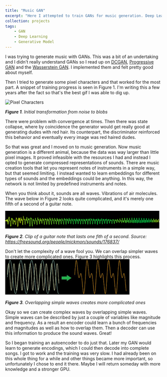 ```yaml
---
title: "Music GAN"
excerpt: "Here I attempted to train GANs for music generation. Deep Learning enables cool things and generating content is one of them. I read some papers, implemented some things and reasoned about potential solutions. [Learn more](/projects/02_knowledge/)<br/><img src='/images/projects/wave_composition.jpg'>"
collection: projects
tags: 
    - GAN
    - Deep Learning
    - Generative Model
---
```


I was trying to generate music with GANs. This was a bit of an undertaking and I didn't really understand GANs so I read up on [DCGAN](https://www.tensorflow.org/tutorials/generative/dcgan), [Progressive GAN](https://arxiv.org/abs/1710.10196) and the [Wasserstein GAN](https://arxiv.org/abs/1701.07875). I implemented them and felt pretty good about myself.

Then I tried to generate some pixel characters and that worked for the most part. A snippet of training progress is seen in Figure 1. I'm writing this a few years after the fact so that's the best gif I was able to dig up. 

![Pixel Characters](/images/projects/fortschritt.gif)

*__Figure 1__. Initial transformation from noise to blobs* 

There were problem with convergence at times. Then there was state collapse, where by coincidence the generator would get really good at generating dudes with red hair. Its counterpart, the discriminator reinforced this behavior and eventually every image was red haired dudes. 

So that was great and I moved on to music generation. Now music generation is a different animal, because the data was way larger than little pixel images. It proved infeasible with the resources I had and instead I opted to generate compressed representations of sounds. There are music creation tools that let you represent notes of instruments in a simple way, but that seemed limiting. I instead wanted to learn embeddings for different types of sounds and the embeddings could be anything. In this way, the network is not limited by predefined instruments and notes.

When you think about it, sounds are all waves. Vibrations of air molecules. The wave below in Figure 2 looks quite complicated, and it's merely one fifth of a second of a guitar note. 

![Complicated Wave](/images/projects/complicated_wave.png)

*__Figure 2__. Clip of a guitar note that lasts one fith of a second. Source: https://freesound.org/people/mickmon/sounds/176837/*

Don't let the complexity of a wave fool you. We can overlap simpler waves to create more complicated ones. Figure 3 highlights this process.
![Wave overlap](/images/projects/wave_composition.jpg)

*__Figure 3__. Overlapping simple waves creates more complicated ones*

Okay so we can create complex waves by overlapping simple waves. Simple waves can be described by just a couple of variables like magnitude and frequency. As a result an encoder could learn a bunch of frequencies and magnitudes as well as how to overlap them. Then a decoder can use this information to produce the sound waves. Great!

So I began training an autoencoder to do just that. Later my GAN would learn to generate encodings, which I could then decode into complete songs. I got to work and the training was very slow. I had already been on this whole thing for a while and other things became more important, so unfortunately I chose to end it there. Maybe I will return someday with more knowledge and a stronger GPU.